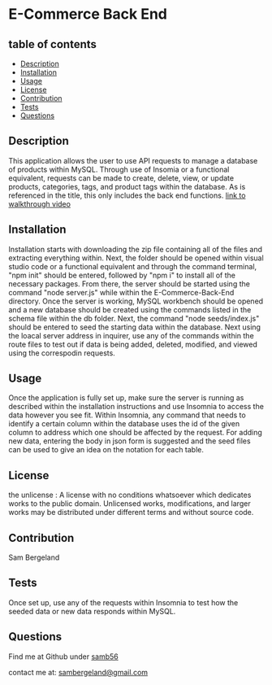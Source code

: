 # E-Commerce Back End 
  ## table of contents
  - [Description](#description)
  - [Installation](#installation)
  - [Usage](#usage)
  - [License](#license)
  - [Contribution](#contribution)
  - [Tests](#tests)
  - [Questions](#questions)

  ## Description 
  This application allows the user to use API requests to manage a database of products within MySQL. Through use of Insomia or a functional equivalent, requests can be made to create, delete, view, or update products, categories, tags, and product tags within the database. As is referenced in the title, this only includes the back end functions.
  [link to walkthrough video](https://youtu.be/_OFsbpHYEXw)

  ## Installation 
  Installation starts with downloading the zip file containing all of the files and extracting everything within. Next, the folder should be opened within visual studio code or a functional equivalent and through the command terminal, "npm init" should be entered, followed by "npm i" to install all of the necessary packages. From there, the server should be started using the command "node server.js" while within the E-Commerce-Back-End directory. Once the server is working, MySQL workbench should be opened and a new database should be created using the commands listed in the schema file within the db folder. Next, the command "node seeds/index.js" should be entered to seed the starting data within the database. Next using the loacal server address in inquirer, use any of the commands within the route files to test out if data is being added, deleted, modified, and viewed using the correspodin requests. 

  ## Usage 
  Once the application is fully set up, make sure the server is running as described within the installation instructions and use Insomnia to access the data however you see fit. Within Insomnia, any command that needs to identify a certain column within the database uses the id of the given column to address which one should be affected by the request. For adding new data, entering the body in json form is suggested and the seed files can be used to give an idea on the notation for each table.

  ## License 
  the unlicense :
  A license with no conditions whatsoever which dedicates works to the public domain. Unlicensed works, modifications, and larger works may be distributed under different terms and without source code.

  ## Contribution 
  Sam Bergeland

  ## Tests 
  Once set up, use any of the requests within Insomnia to test how the seeded data or new data responds within MySQL.

  ## Questions 
  Find me at Github under [samb56](https://github.com/samb56)

  contact me at:
  [sambergeland@gmail.com](mailto:sambergeland@gmail.com)
